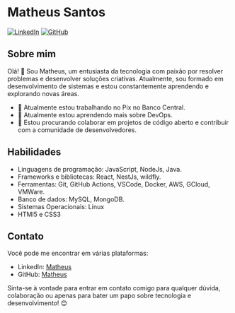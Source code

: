 # Matheus Santos

[![LinkedIn](https://img.shields.io/badge/LinkedIn-SeuNome-blue)](https://www.linkedin.com/in/matheus-henrique-a30b9715a/)
[![GitHub](https://img.shields.io/badge/GitHub-seunome-9cf)](https://github.com/MatheuADG)
<!-- [![Portfolio](https://img.shields.io/badge/Portfolio-seusite.com-success)](https://www.seusite.com) -->

## Sobre mim

Olá! 👋 Sou Matheus, um entusiasta da tecnologia com paixão por resolver problemas e desenvolver soluções criativas. Atualmente, sou formado em desenvolvimento de sistemas e estou constantemente aprendendo e explorando novas áreas.

- 🔭 Atualmente estou trabalhando no Pix no Banco Central.
- 🌱 Atualmente estou aprendendo mais sobre DevOps.
- 👯 Estou procurando colaborar em projetos de código aberto e contribuir com a comunidade de desenvolvedores.
<!--
## Projetos

Aqui estão alguns dos meus projetos mais recentes:

### [Nome do Projeto 1](https://github.com/seunome/projeto1)

Breve descrição ou resumo do projeto.

### [Nome do Projeto 2](https://github.com/seunome/projeto2)

Breve descrição ou resumo do projeto.

### [Nome do Projeto 3](https://github.com/seunome/projeto3)

Breve descrição ou resumo do projeto.
-->

## Habilidades

- Linguagens de programação: JavaScript, NodeJs, Java.
- Frameworks e bibliotecas:  React, NestJs, wildfly.
- Ferramentas: Git, GitHub Actions, VSCode, Docker, AWS, GCloud, VMWare.
- Banco de dados: MySQL, MongoDB.
- Sistemas Operacionais: Linux
- HTMl5 e CSS3 

## Contato

Você pode me encontrar em várias plataformas:

- LinkedIn: [Matheus](https://www.linkedin.com/in/matheus-henrique-a30b9715a/)
- GitHub: [Matheus](https://github.com/MatheuADG)


Sinta-se à vontade para entrar em contato comigo para qualquer dúvida, colaboração ou apenas para bater um papo sobre tecnologia e desenvolvimento! 😊
